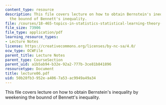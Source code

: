 ```yaml
---
content_type: resource
description: This file covers lecture on how to obtain Bernstein's inequality by weekening
  the bounnd of Bennett's inequality.
file: /courses/18-465-topics-in-statistics-statistical-learning-theory-spring-2007/50b28fb3952ea4067a53ac9949a49a34_lecture06.pdf
file_size: 73906
file_type: application/pdf
learning_resource_types:
- Lecture Notes
license: https://creativecommons.org/licenses/by-nc-sa/4.0/
ocw_type: OCWFile
parent_title: Lecture Notes
parent_type: CourseSection
parent_uid: a1b5ab94-b32e-92a2-777b-3ce81b841896
resourcetype: Document
title: lecture06.pdf
uid: 50b28fb3-952e-a406-7a53-ac9949a49a34
---
```

This file covers lecture on how to obtain Bernstein's inequality by weekening the bounnd of Bennett's inequality.